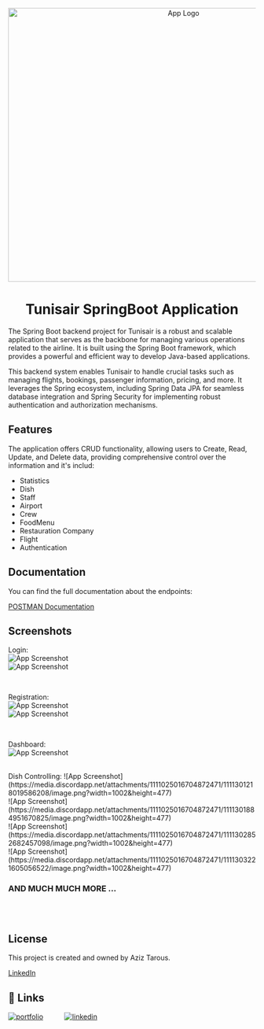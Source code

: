 
<p align="center">
    <img width="698" height="557" src="https://media.discordapp.net/attachments/1111025016704872471/1111299687400607784/image_2023-03-22_130827121-removebg-preview.png" alt="App Logo">
</p>

<h1 align="center">
Tunisair SpringBoot Application
</h1>

The Spring Boot backend project for Tunisair is a robust and scalable application that serves as the backbone for managing various operations related to the airline. It is built using the Spring Boot framework, which provides a powerful and efficient way to develop Java-based applications.

This backend system enables Tunisair to handle crucial tasks such as managing flights, bookings, passenger information, pricing, and more. It leverages the Spring ecosystem, including Spring Data JPA for seamless database integration and Spring Security for implementing robust authentication and authorization mechanisms.


## Features

The application offers CRUD functionality, allowing users to Create, Read, Update, and Delete data, providing comprehensive control over the information and it's includ:
- Statistics
- Dish
- Staff
- Airport
- Crew
- FoodMenu
- Restauration Company
- Flight
- Authentication


## Documentation


You can find the full documentation about the endpoints:

[POSTMAN Documentation](https://documenter.getpostman.com/view/13585043/2s93m62hr7)

## Screenshots
Login:
</br>
![App Screenshot](https://media.discordapp.net/attachments/1111025016704872471/1111300018633183334/image.png?width=1002&height=477)
</br>
![App Screenshot](https://media.discordapp.net/attachments/1111025016704872471/1111300277702774804/image.png?width=1002&height=477)
</br>

</br>

Registration:
</br>
![App Screenshot](https://media.discordapp.net/attachments/1111025016704872471/1111300482137329784/image.png?width=1002&height=477)
</br>
![App Screenshot](https://media.discordapp.net/attachments/1111025016704872471/1111300760844648538/image.png?width=1002&height=477)

</br>


Dashboard:
</br>
![App Screenshot](https://media.discordapp.net/attachments/1111025016704872471/1111301143000264724/image.png?width=1002&height=477)

</br>
Dish Controlling:
![App Screenshot](https://media.discordapp.net/attachments/1111025016704872471/1111301218019586208/image.png?width=1002&height=477)
</br>
![App Screenshot](https://media.discordapp.net/attachments/1111025016704872471/1111301884951670825/image.png?width=1002&height=477)
</br>
![App Screenshot](https://media.discordapp.net/attachments/1111025016704872471/1111302852682457098/image.png?width=1002&height=477)
</br>
![App Screenshot](https://media.discordapp.net/attachments/1111025016704872471/1111303221605056522/image.png?width=1002&height=477)
</br>

</div>

### AND MUCH MUCH MORE ...
</br></br>
## License

This project is created and owned by Aziz Tarous.

[LinkedIn](https://www.linkedin.com/in/aziz-tarous/)


## 🔗 Links

[![portfolio](https://img.shields.io/badge/my_portfolio-000?style=for-the-badge&logo=ko-fi&logoColor=white)](https://eportfolio-host.web.app) &nbsp;   &nbsp;   &nbsp;   &nbsp;   &nbsp;   [![linkedin](https://img.shields.io/badge/linkedin-0A66C2?style=for-the-badge&logo=linkedin&logoColor=white)](https://www.linkedin.com/in/aziz-tarous/)



